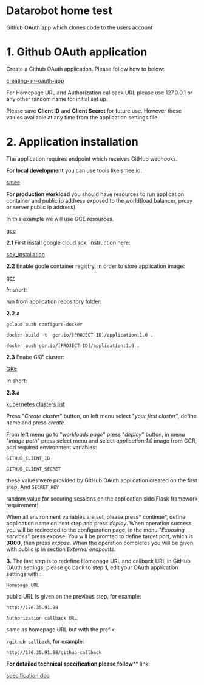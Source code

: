 # Datarobot home test

Github OAuth app which clones code to the users account

# 1. Github OAuth application

 Create a Github OAuth application. Please follow how to below:
 
[creating-an-oauth-app](https://developer.github.com/apps/building-oauth-apps/creating-an-oauth-app/ "creating-an-oauth-app")

For Homepage URL and Authorization callback URL please use 127.0.0.1 or any other random name for initial set up.

Please save **Client ID** and **Client Secret** for future use. However these values available at any time from the application settings file.

# 2. Application installation

The application requires endpoint which receives GitHub webhooks.

**For local development** you can use tools like smee.io:

[smee](https://smee.io/)

**For production workload** you should have resources to run application container and public ip address exposed to the world(load balancer, proxy or server public ip address). 

In this example we will use GCE resources.

[gce](https://cloud.google.com/compute "gce")

**2.1** First install google cloud sdk, instruction here:

[sdk_installation](https://cloud.google.com/sdk/ "sdk_installation")

**2.2** Enable goole container registry, in order to store application image:

[gcr](https://cloud.google.com/container-registry/docs/quickstart "gcr")

*In short:*

run from application repository folder:

**2.2.a** 

`gcloud auth configure-docker`

`docker build -t  gcr.io/[PROJECT-ID]/application:1.0 .`

`docker push gcr.io/[PROJECT-ID]/application:1.0 .`

**2.3** Enabe GKE cluster:

[GKE](https://cloud.google.com/kubernetes-engine/docs/quickstart "GKE")

In short:

**2.3.a**

[kubernetes clusters list](https://console.cloud.google.com/kubernetes/list "kubernetes clusters list")

Press "*Create cluster*" button, on left menu select "*your first cluster*", define name and press *create*.

From left menu go to "*workloads page*" press "*deploy*" button, in menu "*image path*" press select menu and select *application:1.0* image from GCR, add required environment variables:

`GITHUB_CLIENT_ID`

`GITHUB_CLIENT_SECRET`

these values were provided by GitHub OAuth application created on the first step. And
`SECRET_KEY`

random value for securing sessions on the application side(Flask framework requirement).

When all environment variables are set, please press* continue*, define application name on next step and press *deploy*. When operation success you will be redirected to the configuration page, in the menu  "*Exposing services*" press expose. You will be promted to define target port, which is **3000**, then press *expose*. When the operation completes you will be given with public ip in section *External endpoints*.

**3.** The last step is to redefine Homepage URL and callback URL in GitHub OAuth settings, please go back to step **1**, edit your OAuth application settings with :

`Homepage URL`

public URL is given on the previous step, for example:

`http://176.35.91.98`

`Authorization callback URL`

same as homepage URL but with the prefix 

`/github-callback`, for example: 

`http://176.35.91.98/github-callback`

**For detailed technical specification please follow**** link: 

[specification doc](https://github.com/julytc/datarobot-home-test/blob/master/docs/specification.md)
